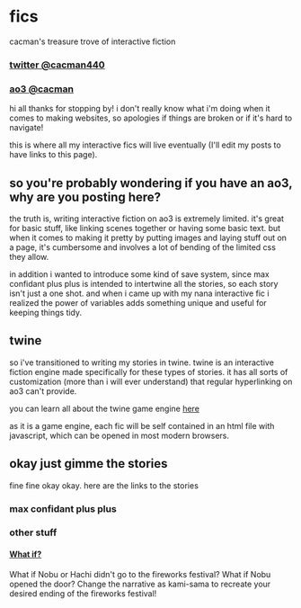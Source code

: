 # fics
cacman's treasure trove of interactive fiction <br/>
### [twitter @cacman440](https://twitter.com/cacman440)
### [ao3 @cacman](https://archiveofourown.org/users/cacman)

hi all thanks for stopping by! i don't really know what i'm doing when it comes to making websites, so apologies if things are broken or if it's hard to navigate!

this is where all my interactive fics will live eventually (I'll edit my posts to have links to this page).

## so you're probably wondering if you have an ao3, why are you posting here?

the truth is, writing interactive fiction on ao3 is extremely limited. it's great for basic stuff, like linking scenes together or having some basic text. but when it comes to making it pretty by putting images and laying stuff out on a page, it's cumbersome and involves a lot of bending of the limited css they allow.

in addition i wanted to introduce some kind of save system, since max confidant plus plus is intended to intertwine all the stories, so each story isn't just a one shot. and when i came up with my nana interactive fic i realized the power of variables adds something unique and useful for keeping things tidy.

## twine

so i've transitioned to writing my stories in twine. twine is an interactive fiction engine made specifically for these types of stories. it has all sorts of customization (more than i will ever understand) that regular hyperlinking on ao3 can't provide.

you can learn all about the twine game engine [here](http://twinery.org/)

as it is a game engine, each fic will be self contained in an html file with javascript, which can be opened in most modern browsers.

## okay just gimme the stories

fine fine okay okay. here are the links to the stories

### max confidant plus plus

### other stuff
#### [What if?](https://cdn.rawgit.com/cacman/fics/gh-pages/other/NanaWhatIf-NanaWeek-ver.1.0.html)
What if Nobu or Hachi didn't go to the fireworks festival?
What if Nobu opened the door?
Change the narrative as kami-sama to recreate your desired ending of the fireworks festival!
